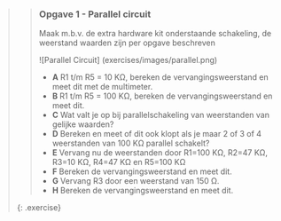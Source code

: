 >> ### Opgave 1 - Parallel circuit
>>
>> Maak m.b.v. de extra hardware kit onderstaande schakeling, de weerstand waarden zijn per opgave beschreven
>>
>> ![Parallel Circuit] (exercises/images/parallel.png)
>>
>> - **A** R1 t/m R5 = 10 KΩ, bereken de vervangingsweerstand en meet dit met de multimeter.
>> - **B** R1 t/m R5 = 100 KΩ, bereken de vervangingsweerstand en meet dit.
>> - **C** Wat valt je op bij parallelschakeling van weerstanden van gelijke waarden?
>> - **D** Bereken en meet of dit ook klopt als je maar 2 of 3 of 4 weerstanden van 100 KΩ parallel schakelt?
>> - **E** Vervang nu de weerstanden door R1=100 KΩ, R2=47 KΩ, R3=10 KΩ, R4=47 KΩ en R5=100 KΩ
>> - **F** Bereken de vervangingsweerstand en meet dit.
>> - **G** Vervang R3 door een weerstand van 150 Ω. 
>> - **H** Bereken de vervangingsweerstand en meet dit.
>>
>{: .exercise}